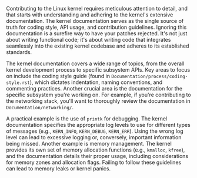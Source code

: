 Contributing to the Linux kernel requires meticulous attention to detail, and that starts with understanding and adhering to the kernel's extensive documentation. The kernel documentation serves as the single source of truth for coding style, API usage, and contribution guidelines. Ignoring this documentation is a surefire way to have your patches rejected. It's not just about writing functional code; it's about writing code that integrates seamlessly into the existing kernel codebase and adheres to its established standards.

The kernel documentation covers a wide range of topics, from the overall kernel development process to specific subsystem APIs. Key areas to focus on include the coding style guide (found in `Documentation/process/coding-style.rst`), which dictates indentation, naming conventions, and commenting practices. Another crucial area is the documentation for the specific subsystem you're working on. For example, if you're contributing to the networking stack, you'll want to thoroughly review the documentation in `Documentation/networking/`.

A practical example is the use of `printk` for debugging. The kernel documentation specifies the appropriate log levels to use for different types of messages (e.g., `KERN_INFO`, `KERN_DEBUG`, `KERN_ERR`). Using the wrong log level can lead to excessive logging or, conversely, important information being missed. Another example is memory management. The kernel provides its own set of memory allocation functions (e.g., `kmalloc`, `kfree`), and the documentation details their proper usage, including considerations for memory zones and allocation flags. Failing to follow these guidelines can lead to memory leaks or kernel panics.